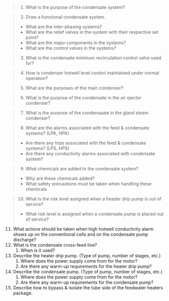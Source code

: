 >1.	What is the purpose of the condensate system?

>2.	Draw a functional condensate system.
>-	What are the inter-phasing systems?
>-	What are the relief valves in the system with their respective set point?
>-	What are the major components in the systems?
>-	What are the control valves in the systems?
	
>3.	What is the condensate minimum recirculation control valve used for?

>4.	How is condenser hotwell level control maintained under normal operation?

>5.	What are the purposes of the main condenser?

>6.	What is the purpose of the condensate in the air ejector condenser?

>7.	What is the purpose of the condensaate in the gland steam condenser?

>8.	What are the alarms associated with the feed & condensate systems? (LPA, HPA)
>-	Are there any trips associated with the feed & condensate systems? (LPS, HPS)
>-	Are there any conductivity alarms associated with condensate system?

>9.	What chemicals are added to the condensate system?
>-	Why are these chemicals added?
>-	What safety precautions must be taken when handling these chemicals

>10. What is the risk level assigned when a header drip pump is out of service?
>-	What risk level is assigned when a condensate pump is placed out of service?

11. What actions should be taken when high hotwell conductivity alarm shows up on the conventional cells and on the condensate pump discharge?
12.	What is the condensate cross-feed line?
	1.	When is it used?
13.	Describe the heater drip pump. (Type of pump, number of stages, etc.)
	1.	Where does the power supply come from for the motor?
	2.	Are there any warm-up requirements for the heater drip pump?
14.	Describe the condensate pump. (Type of pump, number of stages, etc.)
	1.	Where does the power supply come from for the motor?
	2.	Are there any warm-up requirements for the condensate pump?
15.	Describe how to bypass & isolate the tube side of the feedwater heaters package.